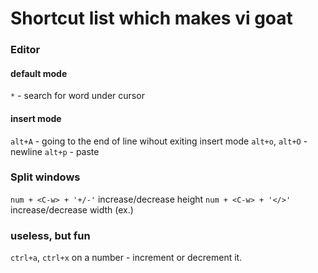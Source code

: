 # Shortcut list which makes vi goat 

### Editor 
#### default mode 
`*` - search for word under cursor
#### insert mode 
`alt+A` - going to the end of line wihout exiting insert mode 
`alt+o`, `alt+O` - newline 
`alt+p` - paste 

### Split windows 
`num + <C-w> + '+/-'` increase/decrease height 
`num + <C-w> + '</>'` increase/decrease width (ex.)

### useless, but fun 
`ctrl+a`, `ctrl+x` on a number - increment or decrement it.
